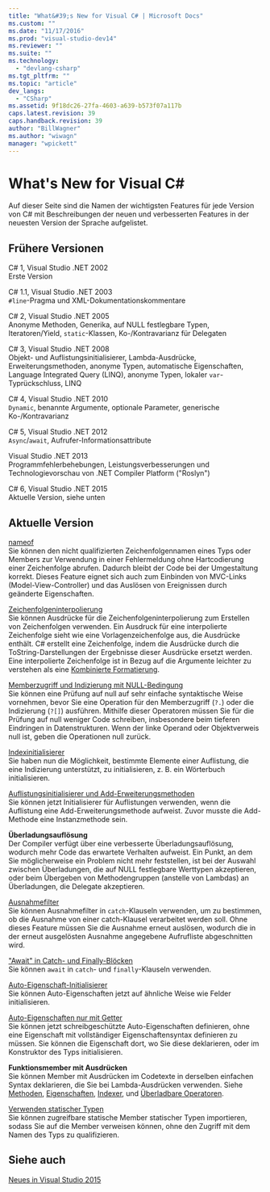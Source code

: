 ```yaml
---
title: "What&#39;s New for Visual C# | Microsoft Docs"
ms.custom: ""
ms.date: "11/17/2016"
ms.prod: "visual-studio-dev14"
ms.reviewer: ""
ms.suite: ""
ms.technology: 
  - "devlang-csharp"
ms.tgt_pltfrm: ""
ms.topic: "article"
dev_langs: 
  - "CSharp"
ms.assetid: 9f18dc26-27fa-4603-a639-b573f07a117b
caps.latest.revision: 39
caps.handback.revision: 39
author: "BillWagner"
ms.author: "wiwagn"
manager: "wpickett"
---
```

# What&#39;s New for Visual C#
Auf dieser Seite sind die Namen der wichtigsten Features für jede Version von C\# mit Beschreibungen der neuen und verbesserten Features in der neuesten Version der Sprache aufgelistet.  
  
## Frühere Versionen  
 C\# 1, Visual Studio .NET 2002  
 Erste Version  
  
 C\# 1.1, Visual Studio .NET 2003  
 `#line`\-Pragma und XML\-Dokumentationskommentare  
  
 C\# 2, Visual Studio .NET 2005  
 Anonyme Methoden, Generika, auf NULL festlegbare Typen, Iteratoren\/Yield, `static`\-Klassen, Ko\-\/Kontravarianz für Delegaten  
  
 C\# 3, Visual Studio .NET 2008  
 Objekt\- und Auflistungsinitialisierer, Lambda\-Ausdrücke, Erweiterungsmethoden, anonyme Typen, automatische Eigenschaften, Language Integrated Query \(LINQ\), anonyme Typen, lokaler `var`\-Typrückschluss, LINQ  
  
 C\# 4, Visual Studio .NET 2010  
 `Dynamic`, benannte Argumente, optionale Parameter, generische Ko\-\/Kontravarianz  
  
 C\# 5, Visual Studio .NET 2012  
 `Async`\/`await`, Aufrufer\-Informationsattribute  
  
 Visual Studio .NET 2013  
 Programmfehlerbehebungen, Leistungsverbesserungen und Technologievorschau von .NET Compiler Platform \("Roslyn"\)  
  
 C\# 6, Visual Studio .NET 2015  
 Aktuelle Version, siehe unten  
  
## Aktuelle Version  
 [nameof](../../csharp/language-reference/keywords/nameof.md)  
 Sie können den nicht qualifizierten Zeichenfolgennamen eines Typs oder Members zur Verwendung in einer Fehlermeldung ohne Hartcodierung einer Zeichenfolge abrufen.  Dadurch bleibt der Code bei der Umgestaltung korrekt.  Dieses Feature eignet sich auch zum Einbinden von MVC\-Links \(Model\-View\-Controller\) und das Auslösen von Ereignissen durch geänderte Eigenschaften.  
  
 [Zeichenfolgeninterpolierung](../../csharp/language-reference/keywords/interpolated-strings.md)  
 Sie können Ausdrücke für die Zeichenfolgeninterpolierung zum Erstellen von Zeichenfolgen verwenden.  Ein Ausdruck für eine interpolierte Zeichenfolge sieht wie eine Vorlagenzeichenfolge aus, die Ausdrücke enthält.  C\# erstellt eine Zeichenfolge, indem die Ausdrücke durch die ToString\-Darstellungen der Ergebnisse dieser Ausdrücke ersetzt werden.  Eine interpolierte Zeichenfolge ist in Bezug auf die Argumente leichter zu verstehen als eine [Kombinierte Formatierung](../Topic/Composite%20Formatting.md).  
  
 [Memberzugriff und Indizierung mit NULL\-Bedingung](../../csharp/language-reference/operators/null-conditional-operators.md)  
 Sie können eine Prüfung auf null auf sehr einfache syntaktische Weise vornehmen, bevor Sie eine Operation für den Memberzugriff \(`?.`\) oder die Indizierung \(`?[]`\) ausführen.  Mithilfe dieser Operatoren müssen Sie für die Prüfung auf null weniger Code schreiben, insbesondere beim tieferen Eindringen in Datenstrukturen.  Wenn der linke Operand oder Objektverweis null ist, geben die Operationen null zurück.  
  
 [Indexinitialisierer](../../csharp/programming-guide/classes-and-structs/object-and-collection-initializers.md)  
 Sie haben nun die Möglichkeit, bestimmte Elemente einer Auflistung, die eine Indizierung unterstützt, zu initialisieren, z. B. ein Wörterbuch initialisieren.  
  
 [Auflistungsinitialisierer und Add\-Erweiterungsmethoden](../../csharp/programming-guide/classes-and-structs/object-and-collection-initializers.md)  
 Sie können jetzt Initialisierer für Auflistungen verwenden, wenn die Auflistung eine Add\-Erweiterungsmethode aufweist.  Zuvor musste die Add\-Methode eine Instanzmethode sein.  
  
 **Überladungsauflösung**  
 Der Compiler verfügt über eine verbesserte Überladungsauflösung, wodurch mehr Code das erwartete Verhalten aufweist.  Ein Punkt, an dem Sie möglicherweise ein Problem nicht mehr feststellen, ist bei der Auswahl zwischen Überladungen, die auf NULL festlegbare Werttypen akzeptieren, oder beim Übergeben von Methodengruppen \(anstelle von Lambdas\) an Überladungen, die Delegate akzeptieren.  
  
 [Ausnahmefilter](../../csharp/language-reference/keywords/try-catch.md)  
 Sie können Ausnahmefilter in `catch`\-Klauseln verwenden, um zu bestimmen, ob die Ausnahme von einer catch\-Klausel verarbeitet werden soll.  Ohne dieses Feature müssen Sie die Ausnahme erneut auslösen, wodurch die in der erneut ausgelösten Ausnahme angegebene Aufrufliste abgeschnitten wird.  
  
 ["Await" in Catch\- und Finally\-Blöcken](../../csharp/language-reference/keywords/try-catch.md)  
 Sie können `await` in `catch`\- und `finally`\-Klauseln verwenden.  
  
 [Auto\-Eigenschaft\-Initialisierer](../../csharp/programming-guide/classes-and-structs/auto-implemented-properties.md)  
 Sie können Auto\-Eigenschaften jetzt auf ähnliche Weise wie Felder initialisieren.  
  
 [Auto\-Eigenschaften nur mit Getter](../../csharp/programming-guide/classes-and-structs/auto-implemented-properties.md)  
 Sie können jetzt schreibgeschützte Auto\-Eigenschaften definieren, ohne eine Eigenschaft mit vollständiger Eigenschaftensyntax definieren zu müssen.  Sie können die Eigenschaft dort, wo Sie diese deklarieren, oder im Konstruktor des Typs initialisieren.  
  
 **Funktionsmember mit Ausdrücken**  
 Sie können Member mit Ausdrücken im Codetexte in derselben einfachen Syntax deklarieren, die Sie bei Lambda\-Ausdrücken verwenden.  Siehe [Methoden](../../csharp/programming-guide/classes-and-structs/methods.md), [Eigenschaften](../../csharp/programming-guide/classes-and-structs/properties.md), [Indexer](../../csharp/programming-guide/indexers/index.md), und [Überladbare Operatoren](../../csharp/programming-guide/statements-expressions-operators/overloadable-operators.md).  
  
 [Verwenden statischer Typen](../../csharp/language-reference/keywords/using-directive.md)  
 Sie können zugreifbare statische Member statischer Typen importieren, sodass Sie auf die Member verweisen können, ohne den Zugriff mit dem Namen des Typs zu qualifizieren.  
  
## Siehe auch  
 [Neues in Visual Studio 2015](/visual-studio/ide/what-s-new-in-visual-studio-2015)